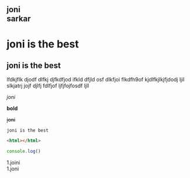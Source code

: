joni  
sarkar
---
# joni is the best
## joni is the best

<p> lfdkjflk djodf dlfkj djfkdfjod ifkld dfjld osf dlkfjoi flkdfh9of kjdlfkjlkjfjdodj ljil slkjatrj jojf djlfj fdlfjof ljfjfojfosdf ljll</p>

_joni_

__bold__

~~joni~~

`joni is the best`

```html
<html></html>
 ```

 ```javascript
 console.log()
  ```

1.joini  
   1.joni
